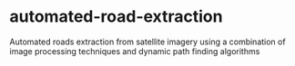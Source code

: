 # automated-road-extraction
Automated roads extraction from satellite imagery using a combination of image processing techniques and dynamic path finding algorithms
